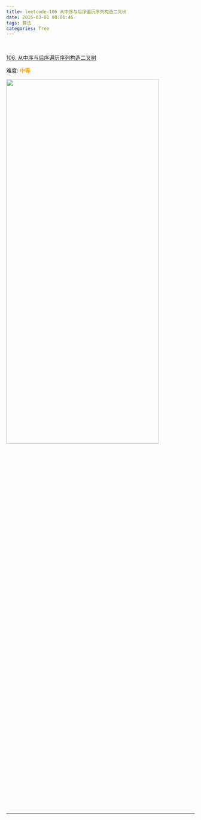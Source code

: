 ```yaml
---
title: leetcode-106 从中序与后序遍历序列构造二叉树
date: 2015-03-01 00:01:46
tags: 算法
categories: Tree
---
```


<br>




[106. 从中序与后序遍历序列构造二叉树](https://leetcode-cn.com/problems/construct-binary-tree-from-inorder-and-postorder-traversal/)

难度:  <font color="orange">**中等**</font>


<img src="leetcode-106 从中序与后序遍历序列构造二叉树/0.png" width = 90% height = 50% />


<br>

---